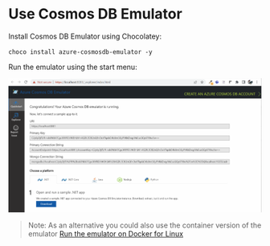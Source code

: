 # Use Cosmos DB Emulator

Install Cosmos DB Emulator using Chocolatey:

```
choco install azure-cosmosdb-emulator -y
```

Run the emulator using the start menu:

![Cosmos DB Emulator](_images/emulator.png)  

> Note: As an alternative you could also use the container version of the emulator [Run the emulator on Docker for Linux](https://learn.microsoft.com/en-us/azure/cosmos-db/docker-emulator-linux?tabs=sql-api%2Cssl-netstd21)
